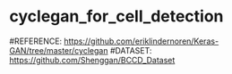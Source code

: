 # cyclegan_for_cell_detection

#REFERENCE:
https://github.com/eriklindernoren/Keras-GAN/tree/master/cyclegan
#DATASET:
https://github.com/Shenggan/BCCD_Dataset
